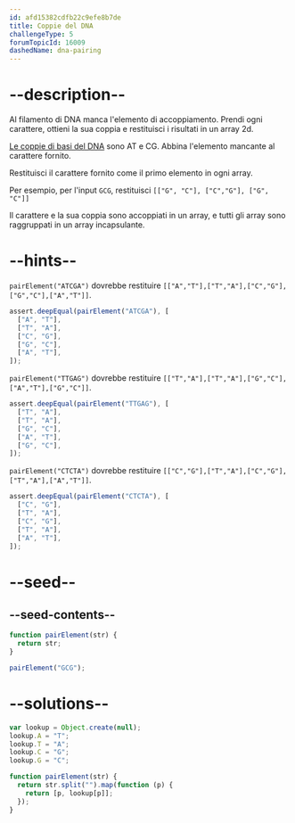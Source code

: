 ```yaml
---
id: afd15382cdfb22c9efe8b7de
title: Coppie del DNA
challengeType: 5
forumTopicId: 16009
dashedName: dna-pairing
---
```


# --description--

Al filamento di DNA manca l'elemento di accoppiamento. Prendi ogni carattere, ottieni la sua coppia e restituisci i risultati in un array 2d.

[Le coppie di basi del DNA](http://en.wikipedia.org/wiki/Base_pair) sono AT e CG. Abbina l'elemento mancante al carattere fornito.

Restituisci il carattere fornito come il primo elemento in ogni array.

Per esempio, per l'input `GCG`, restituisci `[["G", "C"], ["C","G"], ["G", "C"]]`

Il carattere e la sua coppia sono accoppiati in un array, e tutti gli array sono raggruppati in un array incapsulante.

# --hints--

`pairElement("ATCGA")` dovrebbe restituire `[["A","T"],["T","A"],["C","G"],["G","C"],["A","T"]]`.

```js
assert.deepEqual(pairElement("ATCGA"), [
  ["A", "T"],
  ["T", "A"],
  ["C", "G"],
  ["G", "C"],
  ["A", "T"],
]);
```

`pairElement("TTGAG")` dovrebbe restituire `[["T","A"],["T","A"],["G","C"],["A","T"],["G","C"]]`.

```js
assert.deepEqual(pairElement("TTGAG"), [
  ["T", "A"],
  ["T", "A"],
  ["G", "C"],
  ["A", "T"],
  ["G", "C"],
]);
```

`pairElement("CTCTA")` dovrebbe restituire `[["C","G"],["T","A"],["C","G"],["T","A"],["A","T"]]`.

```js
assert.deepEqual(pairElement("CTCTA"), [
  ["C", "G"],
  ["T", "A"],
  ["C", "G"],
  ["T", "A"],
  ["A", "T"],
]);
```

# --seed--

## --seed-contents--

```js
function pairElement(str) {
  return str;
}

pairElement("GCG");
```

# --solutions--

```js
var lookup = Object.create(null);
lookup.A = "T";
lookup.T = "A";
lookup.C = "G";
lookup.G = "C";

function pairElement(str) {
  return str.split("").map(function (p) {
    return [p, lookup[p]];
  });
}
```
